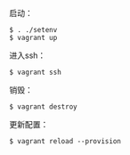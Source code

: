 
启动：
```
$ . ./setenv
$ vagrant up
```

进入ssh：
```
$ vagrant ssh
```

销毁：
```
$ vagrant destroy
```

更新配置：
```
$ vagrant reload --provision
```

